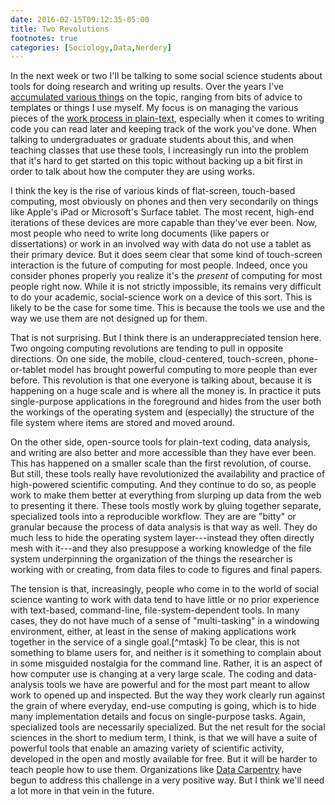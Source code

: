 ```yaml
---
date: 2016-02-15T09:12:35-05:00
title: Two Revolutions
footnotes: true
categories: [Sociology,Data,Nerdery]
---
```


In the next week or two I'll be talking to some social science
students about tools for doing research and writing up results. Over
the years I've
[accumulated various things](http://kieranhealy.org/resources/) on the
topic, ranging from bits of advice to templates or things I use
myself. My focus is on managing the various pieces of the
[work process in plain-text](http://kieranhealy.org/blog/archives/2014/01/23/plain-text/),
especially when it comes to writing code you can read later and
keeping track of the work you've done. When talking to undergraduates
or graduate students about this, and when teaching classes that use
these tools, I increasingly run into the problem that it's hard to get
started on this topic without backing up a bit first in order to talk
about how the computer they are using works.

I think the key is the rise of various kinds of flat-screen,
touch-based computing, most obviously on phones and then very
secondarily on things like Apple's iPad or Microsoft's Surface tablet.
The most recent, high-end iterations of these devices are more capable
than they've ever been. Now, most people who need to write long
documents (like papers or dissertations) or work in an involved way
with data do not use a tablet as their primary device. But it does
seem clear that some kind of touch-screen interaction is the future of
computing for most people. Indeed, once you consider phones properly
you realize it's the _present_ of computing for most people right
now. While it is not strictly impossible, its remains very difficult
to do your academic, social-science work on a device of this sort.
This is likely to be the case for some time. This is because the tools
we use and the way we use them are not designed up for them.

That is not surprising. But I think there is an underappreciated
tension here. Two ongoing computing revolutions are tending to pull in
opposite directions. On one side, the mobile, cloud-centered,
touch-screen, phone-or-tablet model has brought powerful computing to
more people than ever before. This revolution is that one everyone is
talking about, because it is happening on a huge scale and is where
all the money is. In practice it puts single-purpose applications in the
foreground and hides from the user both the workings of the operating
system and (especially) the structure of the file system where items
are stored and moved around.

On the other side, open-source tools for plain-text coding, data
analysis, and writing are also better and more accessible than they
have ever been. This has happened on a smaller scale than the first
revolution, of course. But still, these tools really have
revolutionized the availability and practice of high-powered
scientific computing. And they continue to do so, as people work to
make them better at everything from slurping up data from the web to
presenting it there. These tools mostly work by gluing together
separate, specialized tools into a reproducible workflow. They are are
"bitty" or granular because the process of data analysis is that way
as well. They do much less to hide the operating system
layer---instead they often directly mesh with it---and they also
presuppose a working knowledge of the file system underpinning the
organization of the things the researcher is working with or creating, from data files to code to figures and final papers.

The tension is that, increasingly, people who come in to the world of
social science wanting to work with data tend to have little or no
prior experience with text-based, command-line, file-system-dependent
tools. In many cases, they do not have much of a sense of
"multi-tasking" in a windowing environment, either, at least in the
sense of making applications work together in the service of a single
goal.[^mtask] To be clear, this is not something to blame users for,
and neither is it something to complain about in some misguided
nostalgia for the command line. Rather, it is an aspect of how
computer use is changing at a very large scale. The coding and
data-analysis tools we have are powerful and for the most part meant
to allow work to opened up and inspected. But the way they work
clearly run against the grain of where everyday, end-use computing is
going, which is to hide many implementation details and focus on
single-purpose tasks. Again, specialized tools are necessarily
specialized. But the net result for the social sciences in the short
to medium term, I think, is that we will have a suite of powerful
tools that enable an amazing variety of scientific activity, developed
in the open and mostly available for free. But it will be harder to
teach people how to use them. Organizations like
[Data Carpentry](http://www.datacarpentry.org) have begun to address
this challenge in a very positive way. But I think we'll need a lot
more in that vein in the future.

[^mmtask]: As opposed to multi-tasking in the less-interesting sense of trying to pay attention to a number of discrete tasks (writing, email, calendar, web-browsing), each controlled by a separate application.

